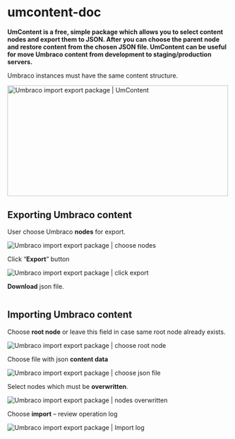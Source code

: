 # umcontent-doc
<p><strong>UmContent is a free, simple package which allows you to select content nodes and export them to JSON. </strong><strong>After you can choose the parent node and restore content from the chosen JSON file. UmContent can be useful for move Umbraco content from development to staging/production servers.</strong></p>
<p>Umbraco instances must have the same content structure.</p>
<p><img style="width: 500px; height: 251.30208333333334px;" src="https://reinder.eu/media/20414/umbraco-import-export-package.jpg" alt="Umbraco import export package | UmContent" /></p>
<p> </p>
<h2>Exporting Umbraco content</h2>
<p><span>User choose Umbraco <strong>nodes</strong> for export.</span></p>
<p> </p>
<p><img src="https://reinder.eu/media/20408/2_choose_nodes_for-export.jpg" alt="Umbraco import export package | choose nodes" data-udi="umb://media/7169a1d0ba6f45239f21d92c26dbc868" /></p>
<p> </p>
<p>Click “<strong>Export</strong>” button</p>
<p> </p>
<p><img src="https://reinder.eu/media/20409/3_export_result_json.jpg" alt="Umbraco import export package | click export" data-udi="umb://media/7e05be3d71144dc280248125cc086ec2" /></p>
<p> </p>
<p><strong>Download</strong> json file.</p>
<p> </p>
<p><img src="https://reinder.eu/media/20415/3_export_result_json_expl.jpg" alt="" data-udi="umb://media/7e6f8dccc83948e795aa73cd595e2d08" /></p>
<h2>Importing Umbraco content</h2>
<p>Choose <strong>root node</strong> or leave this field in case same root node already exists.</p>
<p> </p>
<p><img src="https://reinder.eu/media/20410/4_choose_root_import_file.jpg" alt="Umbraco import export package | choose root node" data-udi="umb://media/d786fb0082314b2b8ea34fcf2b77ea20" /></p>
<p> </p>
<p>Choose file with json <strong>content data</strong></p>
<p> </p>
<p><img src="https://reinder.eu/media/20411/5_choose_import_files.jpg" alt="Umbraco import export package | choose json file" data-udi="umb://media/090bc5fa8e264f9aaf17e95ea30503be" /></p>
<p> </p>
<p>Select nodes which must be <strong>overwritten</strong>.</p>
<p> </p>
<p><img src="https://reinder.eu/media/20412/5_choose_nodes_to_update.jpg?width=500&amp;height=251.30208333333334" alt="Umbraco import export package | nodes overwritten" data-udi="umb://media/d3d17b734d5e48caa7715193c13f2cb7" /></p>
<p> </p>
<p>Choose <strong>import</strong> – review operation log</p>
<p> </p>
<p><img  src="https://reinder.eu/media/20413/7_log.jpg" alt="Umbraco import export package | Import log" data-udi="umb://media/f9b8df028f4e451cbaf92392a7d0ea4b" /></p>
</div>

